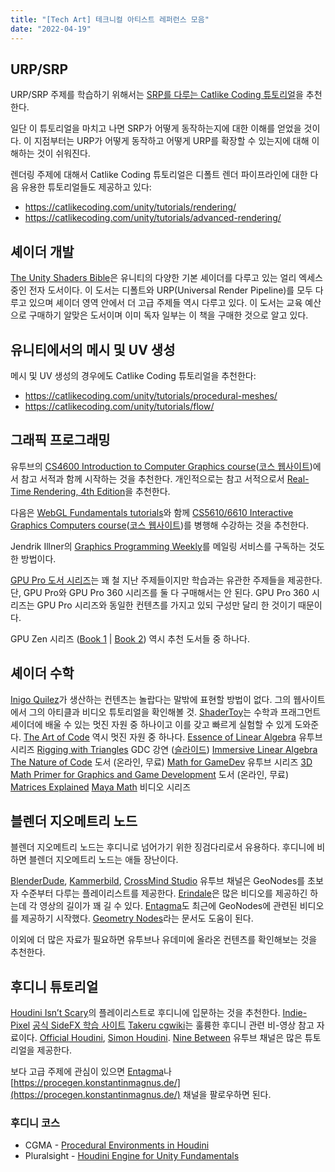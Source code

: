 ```yaml
---
title: "[Tech Art] 테크니컬 아티스트 레퍼런스 모음"
date: "2022-04-19"
---
```


[SRP를 다루는 Catlike Coding 튜토리얼]: https://catlikecoding.com/unity/tutorials/custom-srp/
[The Unity Shaders Bible]: https://learn.jettelly.com/unity-shader-bible/

## URP/SRP

URP/SRP 주제를 학습하기 위해서는 [SRP를 다루는 Catlike Coding 튜토리얼]을 추천한다.

일단 이 튜토리얼을 마치고 나면 SRP가 어떻게 동작하는지에 대한 이해를 얻었을 것이다. 이 지점부터는 URP가 어떻게 동작하고 어떻게 URP를 확장할 수 있는지에 대해 이해하는 것이 쉬워진다.

렌더링 주제에 대해서 Catlike Coding 튜토리얼은 디폴트 렌더 파이프라인에 대한 다음 유용한 튜토리얼들도 제공하고 있다:

- https://catlikecoding.com/unity/tutorials/rendering/
- https://catlikecoding.com/unity/tutorials/advanced-rendering/

## 셰이더 개발

[The Unity Shaders Bible]은 유니티의 다양한 기본 셰이더를 다루고 있는 얼리 엑세스 중인 전자 도서이다. 이 도서는 디폴트와 URP(Universal Render Pipeline)를 모두 다루고 있으며 셰이더 영역 안에서 더 고급 주제들 역시 다루고 있다. 이 도서는 교육 예산으로 구매하기 알맞은 도서이며 이미 독자 일부는 이 책을 구매한 것으로 알고 있다.

## 유니티에서의 메시 및 UV 생성

메시 및 UV 생성의 경우에도 Catlike Coding 튜토리얼을 추천한다:
- https://catlikecoding.com/unity/tutorials/procedural-meshes/
- https://catlikecoding.com/unity/tutorials/flow/

## 그래픽 프로그래밍

유투브의 [CS4600 Introduction to Computer Graphics course](https://www.youtube.com/playlist?list=PLplnkTzzqsZTfYh4UbhLGpI5kGd5oW_Hh)([코스 웹사이트](https://graphics.cs.utah.edu/courses/cs4600/fall2020/))에서 참고 서적과 함께 시작하는 것을 추천한다. 개인적으로는 참고 서적으로서 [Real-Time Rendering, 4th Edition](https://www.amazon.de/-/en/Tomas-Akenine-M%C3%B6ller/dp/1138627003/)을 추천한다.

다음은 [WebGL Fundamentals tutorials](https://webglfundamentals.org/)와 함께 [CS5610/6610 Interactive Graphics Computers course](https://www.youtube.com/playlist?list=PLplnkTzzqsZS3R5DjmCQsqupu43oS9CFN)([코스 웹사이트](https://graphics.cs.utah.edu/courses/cs6610/spring2021/))를 병행해 수강하는 것을 추천한다.

Jendrik Illner의 [Graphics Programming Weekly](https://www.jendrikillner.com/tags/weekly/)를 메일링 서비스를 구독하는 것도 한 방법이다.


[GPU Pro 도서 시리즈](https://www.amazon.de/s?k=gpu+pro&rh=n%3A186606%2Cp_n_feature_three_browse-bin%3A4192709031&dc&language=en&crid=3C7FPPOBPDTG7&qid=1650347365&rnid=4192708031&sprefix=gpu+pro%2Caps%2C98&ref=sr_nr_p_n_feature_three_browse-bin_1)는 꽤 철 지난 주제들이지만 학습과는 유관한 주제들을 제공한다. 단, GPU Pro와 GPU Pro 360 시리즈를 둘 다 구매해서는 안 된다. GPU Pro 360 시리즈는 GPU Pro 시리즈와 동일한 컨텐츠를 가지고 있되 구성만 달리 한 것이기 때문이다.

GPU Zen 시리즈 ([Book 1](https://www.amazon.de/-/en/Wolfgang-Engel/dp/0998822892/) | [Book 2](https://www.amazon.de/-/en/Wolfgang-Engel-ebook/dp/B07SYP7P6B/)) 역시 추천 도서들 중 하나다.

## 셰이더 수학

[Inigo Quilez](https://iquilezles.org/)가 생산하는 컨텐츠는 놀랍다는 말밖에 표현할 방법이 없다. 그의 웹사이트에서 그의 아티클과 비디오 튜토리얼을 확인해볼 것.
[ShaderToy](https://www.shadertoy.com/)는 수학과 프래그먼트 셰이더에 배울 수 있는 멋진 자원 중 하나이고 이를 갖고 빠르게 실험할 수 있게 도와준다.
[The Art of Code](https://www.youtube.com/c/TheArtofCodeIsCool) 역시 멋진 자원 중 하나다.
[Essence of Linear Algebra](https://youtube.com/playlist?list=PLZHQObOWTQDPD3MizzM2xVFitgF8hE_ab) 유투브 시리즈
[Rigging with Triangles](https://www.gdcvault.com/play/1025258/Technical-Artist-Bootcamp-Rigging-with) GDC 강연 ([슬라이드](https://docs.google.com/presentation/d/1MykazfJjSpwl6_SdQ1Dgh4CvbVvoCIeAi3de9bk0tWo/edit#slide=id.p1))
[Immersive Linear Algebra](http://immersivemath.com/ila/index.html)
[The Nature of Code](https://natureofcode.com/book/chapter-1-vectors/) 도서 (온라인, 무료)
[Math for GameDev](https://www.youtube.com/playlist?list=PLImQaTpSAdsD88wprTConznD1OY1EfK_V) 유투브 시리즈
[3D Math Primer for Graphics and Game Development](https://gamemath.com/book/index.html) 도서 (온라인, 무료)
[Matrices Explained](https://loicpinsard.netlify.app/posts/matrices-explained-part-1/)
[Maya Math](http://saihtam.com/posts/maya-math/) 비디오 시리즈

## 블렌더 지오메트리 노드

블렌더 지오메트리 노드는 후디니로 넘어가기 위한 징검다리로서 유용하다. 후디니에 비하면 블렌더 지오메트리 노드는 애들 장난이다.

[BlenderDude](https://www.youtube.com/playlist?list=PLdU0WPU8jshhjKJ43kYOSTtDf5jAygeXE), [Kammerbild](https://www.youtube.com/c/Kammerbild/playlists), [CrossMind Studio](https://www.youtube.com/playlist?list=PLgO2ChD7acqHzccBuhAGw8dTPLnR1E3QB) 유투브 채널은 GeoNodes를 초보자 수준부터 다루는 플레이리스트를 제공한다.
[Erindale](https://www.youtube.com/c/Erindale)은 많은 비디오를 제공하긴 하는데 각 영상의 길이가 꽤 길 수 있다.
[Entagma](https://www.youtube.com/c/Entagma/featured)도 최근에 GeoNodes에 관련된 비디오를 제공하기 시작했다.
[Geometry Nodes](https://www.dropbox.com/s/kmn53dem1f6zweb/GN_Compiled.pdf?dl=0)라는 문서도 도움이 된다.

이외에 더 많은 자료가 필요하면 유투브나 유데미에 올라온 컨텐츠를 확인해보는 것을 추천한다.

## 후디니 튜토리얼

[Houdini Isn’t Scary](https://www.youtube.com/watch?v=Tsv8UGqDibc&list=PLhyeWJ40aDkUDHDOhZQ2UkCfNiQj7hS5W)의 플레이리스트로 후디니에 입문하는 것을 추천한다.
[Indie-Pixel](https://www.youtube.com/channel/UC7P6olyswpgJlElZA6RXUNQ)
[공식 SideFX 학습 사이트](https://www.sidefx.com/learn/getting_started/)
[Takeru cgwiki](https://www.tokeru.com/cgwiki/index.php?title=Main_Page)는 훌륭한 후디니 관련 비-영상 참고 자료이다.
[Official Houdini](https://www.youtube.com/c/houdini3d), [Simon Houdini](https://www.youtube.com/channel/UCvuT2bzBB0kzne16DBAtmLQ). [Nine Between](https://www.youtube.com/c/NineBetween/videos) 유투브 채널은 많은 튜토리얼을 제공한다.

보다 고급 주제에 관심이 있으면 [Entagma](https://www.youtube.com/c/Entagma/featured)나 [https://procegen.konstantinmagnus.de/](https://procegen.konstantinmagnus.de/) 채널을 팔로우하면 된다.

### 후디니 코스

- CGMA - [Procedural Environments in Houdini](https://www.cgmasteracademy.com/courses/procedural-environments-in-houdini/)
- Pluralsight - [Houdini Engine for Unity Fundamentals](https://www.pluralsight.com/courses/houdini-engine-unity-fundamentals)
